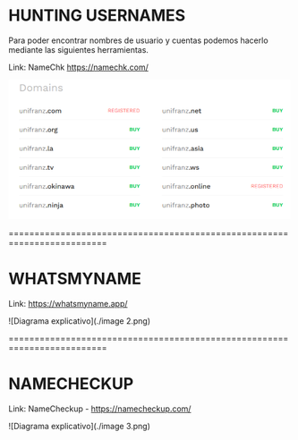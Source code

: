 HUNTING USERNAMES
================
Para poder encontrar nombres de usuario y cuentas podemos hacerlo mediante las siguientes herramientas.

Link: NameChk https://namechk.com/

![Diagrama explicativo](./image.png)

=========================================================================

WHATSMYNAME
===============

Link: https://whatsmyname.app/

![Diagrama explicativo](./image 2.png)

=========================================================================

NAMECHECKUP
===========

Link: NameCheckup - https://namecheckup.com/

![Diagrama explicativo](./image 3.png)
